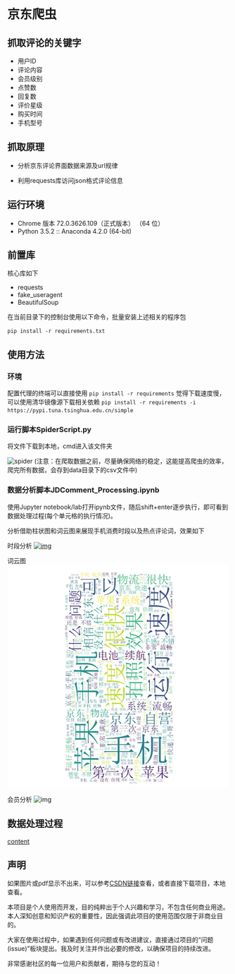 # 京东爬虫

## 抓取评论的关键字

* 用户ID
* 评论内容
* 会员级别
* 点赞数
* 回复数
* 评价星级
* 购买时间
* 手机型号

## 抓取原理

* 分析京东评论界面数据来源及url规律

* 利用requests库访问json格式评论信息

## 运行环境

* Chrome 版本 72.0.3626.109（正式版本） （64 位）
* Python 3.5.2 :: Anaconda 4.2.0 (64-bit)

## 前置库

核心库如下

* requests
* fake_useragent
* BeautifulSoup

在当前目录下的控制台使用以下命令，批量安装上述相关的程序包

```
pip install -r requirements.txt
```

## 使用方法

### 环境

配置代理的终端可以直接使用
`pip install -r requirements`
觉得下载速度慢，可以使用清华镜像源下载相关依赖
`pip install -r requirements -i https://pypi.tuna.tsinghua.edu.cn/simple`

### 运行脚本SpiderScript.py
将文件下载到本地，cmd进入该文件夹

![spider](picture//Snipaste_2019-03-06_22-22-48.PNG) 
(注意：在爬取数据之前，尽量确保网络的稳定，这能提高爬虫的效率，爬完所有数据，会存到data目录下的csv文件中)

### 数据分析脚本JDComment_Processing.ipynb

使用Jupyter notebook/lab打开ipynb文件，随后shift+enter逐步执行，即可看到数据处理过程(每个单元格的执行情况)。

分析借助柱状图和词云图来展现手机消费时段以及热点评论词，效果如下

时段分析
[![img](picture/手机购买时段.png)](https://github.com/YuleZhang/JDComment_Spider/blob/master/picture/%E6%89%8B%E6%9C%BA%E8%B4%AD%E4%B9%B0%E6%97%B6%E6%AE%B5.png)

词云图
![img](picture/phoneComment.jpg)

会员分析
![img](picture/月消费与会员等级分析.png)

## 数据处理过程

[content](./数据库报告.pdf)

## 声明

如果图片或pdf显示不出来，可以参考[CSDN链接](https://blog.csdn.net/qq_41709370/article/details/106282229)查看，或者直接下载项目，本地查看。

本项目是个人使用而开发，目的纯粹出于个人兴趣和学习，不包含任何商业用途。本人深知创意和知识产权的重要性，因此强调此项目的使用范围仅限于非商业目的。

大家在使用过程中，如果遇到任何问题或有改进建议，直接通过项目的“问题(issue)”板块提出。我及时关注并作出必要的修改，以确保项目的持续改进。

非常感谢社区的每一位用户和贡献者，期待与您的互动！
